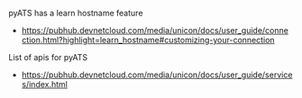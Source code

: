 pyATS has a learn hostname feature
- https://pubhub.devnetcloud.com/media/unicon/docs/user_guide/connection.html?highlight=learn_hostname#customizing-your-connection

List of apis for pyATS
- https://pubhub.devnetcloud.com/media/unicon/docs/user_guide/services/index.html